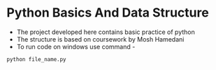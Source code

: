 # Python Basics And Data Structure

- The project developed here contains basic practice of python
- The structure is based on coursework by Mosh Hamedani
- To run code on windows use command -

```
python file_name.py
```
